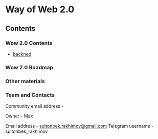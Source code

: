 # Way of Web 2.0

## Contents

### Wow 2.0 Contents

- [backned](docs/wow2content/backend.md)

### Wow 2.0 Roadmap

### Other materials

### Team and Contacts

Community email address - 

Owner - Max

Email address - sultonbek.rakhimov@gmail.com
Telegram username - sultonbek_rakhimov